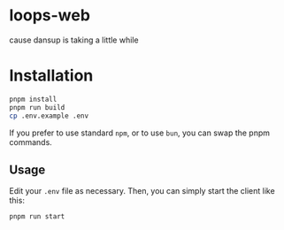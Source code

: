 # loops-web

cause dansup is taking a little while

# Installation

```sh
pnpm install
pnpm run build
cp .env.example .env
```

If you prefer to use standard `npm`, or to use `bun`, you can swap the pnpm commands.

## Usage

Edit your `.env` file as necessary. Then, you can simply start the client like this:

```sh
pnpm run start
```
